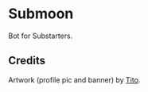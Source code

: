 # Submoon
Bot for Substarters.

## Credits
Artwork (profile pic and banner) by [Tito](https://www.deviantart.com/corpsgi).
